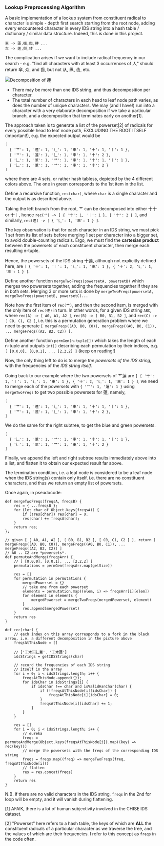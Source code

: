 ### Lookup Preprocessing Algorithm

A basic implementation of a lookup system from constituent radical to character is simple - depth first search starting from the root node, adding every encountered character in every IDS string into a hash table / dictionary / similar data structure. Indeed, this is done in this project.

```
車 -> 蓮,櫣,輿,轉 ...
车 -> 莲,舆,转 ...
```

The complication arises if we want to include radical frequency in our search - e.g. "find all characters with at least 3 occurrences of 人" should return 傘, 众, and 齒, but not 从, 纵, 齿, etc.

![Decomposition of 蓮](https://i.imgur.com/i5tKHcj.png)

- There may be more than one IDS string, and thus decomposition per character.
- The total number of characters in each head to leaf node path varies, as does the number of unique characters. We may (and I have!) run into a character with a very elaborate decomposition if we take a particular branch, and a decomposition that terminates early on another[1].

The approach taken is to generate a list of the powerset[2] of radicals for every possible head to leaf node path, EXCLUDING THE ROOT ITSELF (important!), e.g. the expected output would be

```
[
  { '艹': 1, '連': 1, '辶': 1, '車': 1, '十': 1, '丨': 1 },
  { '艹': 1, '連': 1, '辶': 1, '車': 1, '十': 2 },
  { '辶': 1, '莗': 1, '艹': 1, '車': 1, '十': 1, '丨': 1 },
  { '辶': 1, '莗': 1, '艹': 1, '車': 1, '十': 2 }
]
```

where there are 4 sets, or rather hash tabless, depicted by the 4 different colors above. The one in green corresponds to the 1st item in the list.

Define a recursive function, `rec(char)`, where `char` is a single character and the output is as described above.

Taking the left branch from the root, 艹 can be decomposed into either 十十 or 十丨, hence `rec(艹) -> [ { '十': 1, '丨': 1 }, { '十': 2 } ]`, and similarly, `rec(連) -> [ { '辶': 1, '車': 1 } ]`.

The key observation is that for each character in an IDS string, we must pick 1 set from its list of sets before merging 1 set per character into a bigger set, to avoid double-counting radicals. Ergo, we must find the **cartesian product** between the powersets of each constituent character, then merge each resulting n-tuple.

Hence, the powersets of the IDS string 十連, although not explicitly defined here, are `[ { '十': 1, '丨': 1, '辶': 1, '車': 1 }, { '十': 2, '辶': 1, '車': 1 } ]`.

Define another function `mergeTwoFreqs(powersetA, powersetB)` which merges two powersets together, adding the frequencies together if they are in both sets. Merging 3 or more sets is done by `mergeTwoFreqs(powersetA, mergeTwoFreqs(powersetB, powersetC)...`

Note how the first item of `rec(艹)`, and then the second item, is merged with the only item of `rec(連)` in turn. In other words, for a given IDS string `ABC`, where `rec(A) -> [ A0, A1, A2 ]`, `rec(B) -> [ B0, B1, B2 ]`, and `rec(C) -> [ C0, C1, C2 ]`, i.e. this is a permutation generation problem where we need to generate `[ mergeFreqs((A0, B0, C0)), mergeFreqs((A0, B0, C1)), ... mergeFreqs((A2, B2, C2)) ]`.

Define another function `permGen(n-tuple[])` which takes the length of each n-tuple and outputs `int[]` describing each permutation by their indices, e.g. `[ [0,0,0], [0,0,1], ... [2,2,2] ]` (keep on reading!)

Now, the only thing left to do is to merge _the powersets of the IDS string_, with the frequencies of the _IDS string itself_.

Going back to our example where the two powersets of 艹蓮 are `[ { '十': 1, '丨': 1, '辶': 1, '車': 1 }, { '十': 2, '辶': 1, '車': 1 } ]`, we need to merge each of the powersets with `{ '艹': 1, '蓮': 1 }` using `mergeTwoFreqs` to get two possible powersets for 蓮, namely,

```
[
  { '艹': 1, '連': 1, '辶': 1, '車': 1, '十': 1, '丨': 1 },
  { '艹': 1, '連': 1, '辶': 1, '車': 1, '十': 2 },
]
```

We do the same for the right subtree, to get the blue and green powersets.

```
[
  { '辶': 1, '莗': 1, '艹': 1, '車': 1, '十': 1, '丨': 1 },
  { '辶': 1, '莗': 1, '艹': 1, '車': 1, '十': 2 }
]
```

Finally, we append the left and right subtree results immediately above into a list, and flatten it to obtain our expected result far above.

The termination condition, i.e. a leaf node is considered to be a leaf node when the IDS string(s) contain only itself, i.e. there are no constituent characters, and thus we return an empty list of powersets.

Once again, in pseudocode:

```
def mergeTwoFreqs(freqsA, freqsB) {
    res = { ...freqsB };
    for (let char of Object.keys(freqsA)) {
        if (!res[char]) res[char] = 0;
        res[char] += freqsA[char];
    }
    return res;
};

// given [ [ A0, A1, A2 ], [ B0, B1, B2 ], [ C0, C1, C2 ] ], return [ mergeFreqs((A0, B0, C0)), mergeFreqs((A0, B0, C1)), ... mergeFreqs((A2, B2, C2)) ]
// A0 .. C2 are *powersets*.
def permuteAndMerge(freqsArr) {
    // [ [0,0,0], [0,0,1], ... [2,2,2] ]
    permutations = permGen(freqsArr.map(getSize))

    res = []
    for permutation in permutations {
        mergedPowerset = {}
        // take one from each powerset
        elements = permutation.map((elem, i) => freqsArr[i][elem])
        for element in elements {
            mergedPowerset = mergeTwoFreqs(mergedPowerset, element)
        }
        res.append(mergedPowerset)
    }
    return res
}

def rec(char) {
    // each index on this array corresponds to a fork in the black arrow, i.e. a different decomposition in the picture above
    freqsAtThisNode = []

    // ['⿰木⿺辶莗', '⿰木蓮']
    idsStrings = getIDSStrings(char)

    // record the frequencies of each IDS string
    // itself in the array
    for i = 0; i < idsStrings.length; i++ {
        freqsAtThisNode.append({});
        for idsChar in idsStrings[i] {
            if idsChar !== char and isValidHanChar(char) {
                if (!freqsAtThisNode[i][idsChar]) {
                    freqsAtThisNode[i][idsChar] = 0;
                }
                freqsAtThisNode[i][idsChar] += 1;
            }
        }
    }

    res = []
    for i = 0; i < idsStrings.length; i++ {
        // eureka
        freqs = permuteAndMerge(Object.keys(freqsAtThisNode[i]).map((key) => rec(key)))
        // merge the powersets with the freqs of the corresponding IDS string
        freqs = freqs.map((freq) => mergeTwoFreqs(freq, freqsAtThisNode[i]))
        // flatten
        res = res.concat(freqs)
    }
    return res
}
```

N.B. if there are no valid characters in the IDS string, `freqs` in the 2nd for loop will be empty, and it will vanish during flattening.

[1] AFAIK, there is a lot of human subjectivity involved in the CHISE IDS dataset.

[2] "Powerset" here refers to a hash table, the keys of which are **ALL** the constituent radicals of a particular character as we traverse the tree, and the values of which are their frequencies. I refer to this concept as `freqs` in the code often.
